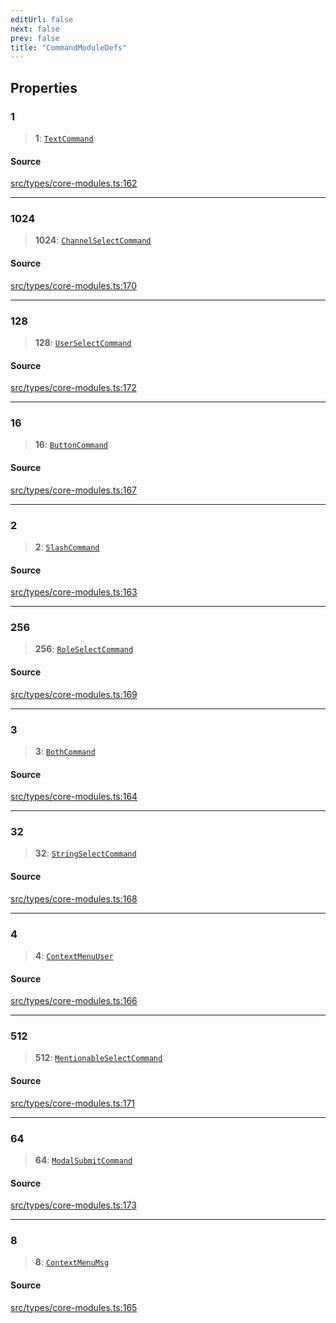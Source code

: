 ```yaml
---
editUrl: false
next: false
prev: false
title: "CommandModuleDefs"
---
```


## Properties

### 1

> **1**: [`TextCommand`](/v4/api/interfaces/textcommand/)

#### Source

[src/types/core-modules.ts:162](https://github.com/sern-handler/handler/blob/2f778f4dc2510724f049f19e69e0afca26d6bcad/src/types/core-modules.ts#L162)

***

### 1024

> **1024**: [`ChannelSelectCommand`](/v4/api/interfaces/channelselectcommand/)

#### Source

[src/types/core-modules.ts:170](https://github.com/sern-handler/handler/blob/2f778f4dc2510724f049f19e69e0afca26d6bcad/src/types/core-modules.ts#L170)

***

### 128

> **128**: [`UserSelectCommand`](/v4/api/interfaces/userselectcommand/)

#### Source

[src/types/core-modules.ts:172](https://github.com/sern-handler/handler/blob/2f778f4dc2510724f049f19e69e0afca26d6bcad/src/types/core-modules.ts#L172)

***

### 16

> **16**: [`ButtonCommand`](/v4/api/interfaces/buttoncommand/)

#### Source

[src/types/core-modules.ts:167](https://github.com/sern-handler/handler/blob/2f778f4dc2510724f049f19e69e0afca26d6bcad/src/types/core-modules.ts#L167)

***

### 2

> **2**: [`SlashCommand`](/v4/api/interfaces/slashcommand/)

#### Source

[src/types/core-modules.ts:163](https://github.com/sern-handler/handler/blob/2f778f4dc2510724f049f19e69e0afca26d6bcad/src/types/core-modules.ts#L163)

***

### 256

> **256**: [`RoleSelectCommand`](/v4/api/interfaces/roleselectcommand/)

#### Source

[src/types/core-modules.ts:169](https://github.com/sern-handler/handler/blob/2f778f4dc2510724f049f19e69e0afca26d6bcad/src/types/core-modules.ts#L169)

***

### 3

> **3**: [`BothCommand`](/v4/api/interfaces/bothcommand/)

#### Source

[src/types/core-modules.ts:164](https://github.com/sern-handler/handler/blob/2f778f4dc2510724f049f19e69e0afca26d6bcad/src/types/core-modules.ts#L164)

***

### 32

> **32**: [`StringSelectCommand`](/v4/api/interfaces/stringselectcommand/)

#### Source

[src/types/core-modules.ts:168](https://github.com/sern-handler/handler/blob/2f778f4dc2510724f049f19e69e0afca26d6bcad/src/types/core-modules.ts#L168)

***

### 4

> **4**: [`ContextMenuUser`](/v4/api/interfaces/contextmenuuser/)

#### Source

[src/types/core-modules.ts:166](https://github.com/sern-handler/handler/blob/2f778f4dc2510724f049f19e69e0afca26d6bcad/src/types/core-modules.ts#L166)

***

### 512

> **512**: [`MentionableSelectCommand`](/v4/api/interfaces/mentionableselectcommand/)

#### Source

[src/types/core-modules.ts:171](https://github.com/sern-handler/handler/blob/2f778f4dc2510724f049f19e69e0afca26d6bcad/src/types/core-modules.ts#L171)

***

### 64

> **64**: [`ModalSubmitCommand`](/v4/api/interfaces/modalsubmitcommand/)

#### Source

[src/types/core-modules.ts:173](https://github.com/sern-handler/handler/blob/2f778f4dc2510724f049f19e69e0afca26d6bcad/src/types/core-modules.ts#L173)

***

### 8

> **8**: [`ContextMenuMsg`](/v4/api/interfaces/contextmenumsg/)

#### Source

[src/types/core-modules.ts:165](https://github.com/sern-handler/handler/blob/2f778f4dc2510724f049f19e69e0afca26d6bcad/src/types/core-modules.ts#L165)
